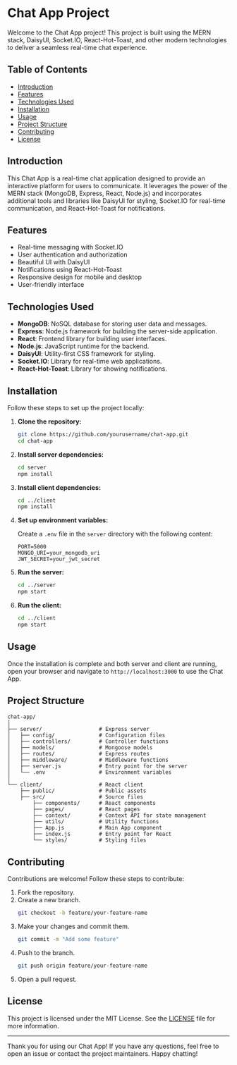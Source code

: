 # Chat App Project

Welcome to the Chat App project! This project is built using the MERN stack, DaisyUI, Socket.IO, React-Hot-Toast, and other modern technologies to deliver a seamless real-time chat experience.

## Table of Contents

- [Introduction](#introduction)
- [Features](#features)
- [Technologies Used](#technologies-used)
- [Installation](#installation)
- [Usage](#usage)
- [Project Structure](#project-structure)
- [Contributing](#contributing)
- [License](#license)

## Introduction

This Chat App is a real-time chat application designed to provide an interactive platform for users to communicate. It leverages the power of the MERN stack (MongoDB, Express, React, Node.js) and incorporates additional tools and libraries like DaisyUI for styling, Socket.IO for real-time communication, and React-Hot-Toast for notifications.

## Features

- Real-time messaging with Socket.IO
- User authentication and authorization
- Beautiful UI with DaisyUI
- Notifications using React-Hot-Toast
- Responsive design for mobile and desktop
- User-friendly interface

## Technologies Used

- **MongoDB**: NoSQL database for storing user data and messages.
- **Express**: Node.js framework for building the server-side application.
- **React**: Frontend library for building user interfaces.
- **Node.js**: JavaScript runtime for the backend.
- **DaisyUI**: Utility-first CSS framework for styling.
- **Socket.IO**: Library for real-time web applications.
- **React-Hot-Toast**: Library for showing notifications.

## Installation

Follow these steps to set up the project locally:

1. **Clone the repository:**
   ```bash
   git clone https://github.com/yourusername/chat-app.git
   cd chat-app
   ```

2. **Install server dependencies:**
   ```bash
   cd server
   npm install
   ```

3. **Install client dependencies:**
   ```bash
   cd ../client
   npm install
   ```

4. **Set up environment variables:**

   Create a `.env` file in the `server` directory with the following content:
   ```env
   PORT=5000
   MONGO_URI=your_mongodb_uri
   JWT_SECRET=your_jwt_secret
   ```

5. **Run the server:**
   ```bash
   cd ../server
   npm start
   ```

6. **Run the client:**
   ```bash
   cd ../client
   npm start
   ```

## Usage

Once the installation is complete and both server and client are running, open your browser and navigate to `http://localhost:3000` to use the Chat App.

## Project Structure

```
chat-app/
│
├── server/                  # Express server
│   ├── config/              # Configuration files
│   ├── controllers/         # Controller functions
│   ├── models/              # Mongoose models
│   ├── routes/              # Express routes
│   ├── middleware/          # Middleware functions
│   ├── server.js            # Entry point for the server
│   └── .env                 # Environment variables
│
└── client/                  # React client
    ├── public/              # Public assets
    ├── src/                 # Source files
        ├── components/      # React components
        ├── pages/           # React pages
        ├── context/         # Context API for state management
        ├── utils/           # Utility functions
        ├── App.js           # Main App component
        ├── index.js         # Entry point for React
        └── styles/          # Styling files
```

## Contributing

Contributions are welcome! Follow these steps to contribute:

1. Fork the repository.
2. Create a new branch.
   ```bash
   git checkout -b feature/your-feature-name
   ```
3. Make your changes and commit them.
   ```bash
   git commit -m "Add some feature"
   ```
4. Push to the branch.
   ```bash
   git push origin feature/your-feature-name
   ```
5. Open a pull request.

## License

This project is licensed under the MIT License. See the [LICENSE](LICENSE) file for more information.

---

Thank you for using our Chat App! If you have any questions, feel free to open an issue or contact the project maintainers. Happy chatting!
